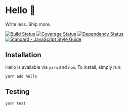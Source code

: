# Hello 👋

Write less. Ship more.

[![Build Status](https://img.shields.io/travis/hello-js/hello/master.svg)](https://travis-ci.org/hello-js/hello)
[![Coverage Status](https://img.shields.io/coveralls/hello-js/hello.svg)](https://coveralls.io/github/hello-js/hello)
[![Dependency Status](https://img.shields.io/david/hello-js/hello.svg)](https://david-dm.org/hello-js/hello)
[![Standard - JavaScript Style Guide](https://img.shields.io/badge/code%20style-standard-brightgreen.svg)](http://standardjs.com/)

## Installation

Hello is available via `yarn` and `npm`.  To install, simply run:

```
yarn add hello
```

## Testing

```
yarn test
```
